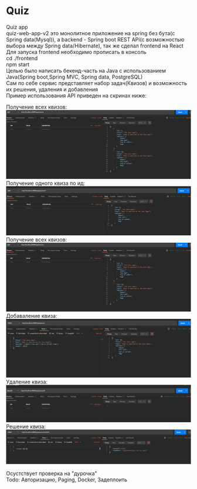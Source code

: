 # Quiz
Quiz app  
quiz-web-app-v2 это монолитное приложение на spring без бута(с Spring data(Mysql)), а backend - Spring boot REST APi(с возможностью выбора между Spring data/Hibernate), так же сделал frontend на React  
Для запуска frontend необходимо прописать в консоль  
cd ./frontend  
npm start  
Целью было написать бекенд-часть на Java с использованием Java(Spring boot,Spring MVC, Spring data, PostgreSQL)  
Сам по себе сервис представляет набор задач(Квизов) и возможность их решения, удаления и добавления  
Пример использования API приведен на скринах ниже:  
  
Получение всех квизов:  
![alt text](API_screenshots/get_All_quizzes.png)  
Получение одного квиза по ид:  
![alt text](API_screenshots/get_quiz_by_id.png)  
Получение всех квизов:  
![alt text](API_screenshots/get_All_quizzes.png)  
Добаваление квиза:  
![alt text](API_screenshots/add_quiz.png)  
Удаление квиза:  
![alt text](API_screenshots/delete_quiz.png)  
Решение квиза:  
![alt text](API_screenshots/solve_quiz.png)  
  
  Осустствует проверка на "дурочка"  
Todo: Авторизацию, Paging, Docker, Задеплоить
